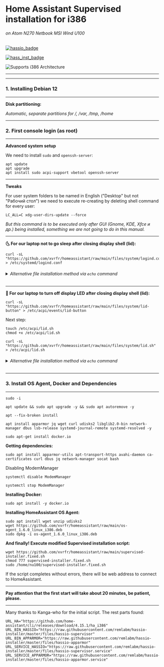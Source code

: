 # Home Assistant Supervised installation for i386


###### on Atom N270 Netbook MSI Wind U100

[![hassio_badge](https://img.shields.io/badge/home%20assistant-%2341BDF5.svg?&style=for-the-badge&logo=home%20assistant&logoColor=white)](https://www.home-assistant.io/)

[![hass_inst_badge](https://img.shields.io/badge/HomeAssistant-Installer-blue.svg)](https://www.home-assistant.io/)

![Supports i386 Architecture](https://img.shields.io/badge/i386-yes-green.svg)
** **

---

### 1. Installing Debian 12

** **

**Disk partitioning:**

_Automatic, separate partitions for /, /var, /tmp, /home_

** **

### 2. First console login (as root)

** **

**Advanced system setup**

We need to install `sudo` and `openssh-server`:
```
apt update
apt upgrade
apt install sudo acpi-support vbetool openssh-server 
```
---

**Tweaks**

For user system folders to be named in English ("Desktop" but not "Рабочий стол") we need to execute re-creating by deleting shell command for every user:
```
LC_ALL=C xdg-user-dirs-update --force
```
_But this command is to be executed only after GUI (Gnome, KDE, Xfce и др.) being installed, something we are not going to do in this manual._

---

**🌜 For our laptop not to go sleep after closing display shell (lid):**

```
curl -sL "https://github.com/xvrfr/homeassistant/raw/main/files/system/logind.conf" > /etc/systemd/logind.conf
```
<h6><details><summary>Alternative file installation method via <code>echo</code> command
</summary>

```
echo "# /etc/systemd/logind.conf" > /etc/systemd/logind.conf
echo "[Login]" >> /etc/systemd/logind.conf
echo "HandleLidSwitch=ignore" >> /etc/systemd/logind.conf
echo "HandleLidSwitchDocked=ignore" >> /etc/systemd/logind.conf
echo "LidSwitchIgnoreInhibited=no" >> /etc/systemd/logind.conf
```
</details></h6>

---

**🔅 For our laptop to turn off display LED after closing display shell (lid):**

```
curl -sL "https://github.com/xvrfr/homeassistant/raw/main/files/system/lid-button" > /etc/acpi/events/lid-button
```

Next step:

```
touch /etc/acpi/lid.sh
chmod +x /etc/acpi/lid.sh
```
```
curl -sL "https://github.com/xvrfr/homeassistant/raw/main/files/system/lid.sh" > /etc/acpi/lid.sh
```
<h6><details><summary>Alternative file installation method via <code>echo</code> command
</summary>

```
echo "event=button/lid.*" > /etc/acpi/events/lid-button
echo "action=/etc/acpi/lid.sh" >> /etc/acpi/events/lid-button
```
```
touch /etc/acpi/lid.sh
chmod +x /etc/acpi/lid.sh
```
```
echo '#!/bin/bash' >  /etc/acpi/lid.sh
echo "" >> /etc/acpi/lid.sh
echo "grep -q close /proc/acpi/button/lid/*/state" >> /etc/acpi/lid.sh
echo "" >> /etc/acpi/lid.sh
echo "if [ $? = 0 ]; then" >> /etc/acpi/lid.sh
echo "    sleep 0.2" >> /etc/acpi/lid.sh
echo "echo \"vbetool dpms off\"" >> /etc/acpi/lid.sh
echo "fi" >> /etc/acpi/lid.sh
echo "" >> /etc/acpi/lid.sh
echo "grep -q open /proc/acpi/button/lid/*/state" >> /etc/acpi/lid.sh
echo "" >> /etc/acpi/lid.sh
echo "if [ $? = 0 ]; then" >> /etc/acpi/lid.sh
echo "    vbetool dpms on" >> /etc/acpi/lid.sh
echo "fi" >> /etc/acpi/lid.sh
```
To check file creation (optional) use command:
```
nano /etc/acpi/lid.sh
```
</details></h6>

** **
### 3. Install OS Agent, Docker and Dependencies
** **

```
sudo -i

apt update && sudo apt upgrade -y && sudo apt autoremove -y

apt --fix-broken install

apt install apparmor jq wget curl udisks2 libglib2.0-bin network-manager dbus lsb-release systemd-journal-remote systemd-resolved -y

sudo apt-get install docker.io

```
**Getting dependencies:**
```
sudo apt install apparmor-utils apt-transport-https avahi-daemon ca-certificates curl dbus jq network-manager socat bash 
```
Disabling ModemManager
```
systemctl disable ModemManager 
```
```
systemctl stop ModemManager 
```
**Installing Docker:**
```
sudo apt install -y docker.io
```
**Installing HomeAssistant OS Agent:**
```
sudo apt install wget unzip udisks2
wget https://github.com/xvrfr/homeassistant/raw/main/os-agent_1.6.0_linux_i386.deb
sudo dpkg -i os-agent_1.6.0_linux_i386.deb
```

**And finally! Execute modified Supervised installation script:**
```
wget https://github.com/xvrfr/homeassistant/raw/main/supervised-installer.fixed.sh
chmod 777 supervised-installer.fixed.sh
sudo /home/nu100/supervised-installer.fixed.sh
```
If the script completes without errors, there will be web address to connect to HomeAssistant.
** **
**Pay attention that the first start will take about 20 minutes, be patient, please.**
** **
Many thanks to Kanga-who for the initial script.
The rest parts found:
```
URL_HA="https://github.com/home-assistant/cli/releases/download/4.15.1/ha_i386"    
URL_BIN_HASSIO="https://raw.githubusercontent.com/remlabm/hassio-installer/master/files/hassio-supervisor"
URL_BIN_APPARMOR="https://raw.githubusercontent.com/remlabm/hassio-installer/master/files/hassio-apparmor"
URL_SERVICE_HASSIO="https://raw.githubusercontent.com/remlabm/hassio-installer/master/files/hassio-supervisor.service"
URL_SERVICE_APPARMOR="https://raw.githubusercontent.com/remlabm/hassio-installer/master/files/hassio-apparmor.service"
```
